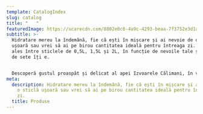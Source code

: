 ```yaml
---
template: CatalogIndex
slug: catalog
title: "   "
featuredImage: https://ucarecdn.com/8002e0c0-4a9c-4293-beaa-7f3752e3d1a0/
subtitle: >-
  Hidratare mereu la îndemână, fie că ești în mișcare și ai nevoie de o sticlă
  ușoară sau vrei să ai pe birou cantitatea ideală pentru întreaga zi. Ai de
  ales între sticlele de 0,5L, 1,5L și 2L, în funcție de nevoile tale și de cât
  de sete îți e.


  Descoperă gustul proaspăt și delicat al apei Izvoarele Călimani, în variantele plată și carbo.
meta:
  description: Hidratare mereu la îndemână, fie că ești în mișcare și ai nevoie de
    o sticlă ușoară sau vrei să ai pe birou cantitatea ideală pentru întreaga
    zi.
  title: Produse
---
```

